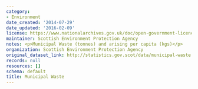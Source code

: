 ```yaml
---
category:
- Environment
date_created: '2014-07-29'
date_updated: '2016-02-09'
license: https://www.nationalarchives.gov.uk/doc/open-government-licence/version/3/
maintainer: Scottish Environment Protection Agency
notes: <p>Municipal Waste (tonnes) and arising per capita (kgs)</p>
organization: Scottish Environment Protection Agency
original_dataset_link: http://statistics.gov.scot/data/municipal-waste
records: null
resources: []
schema: default
title: Municipal Waste
---
```

